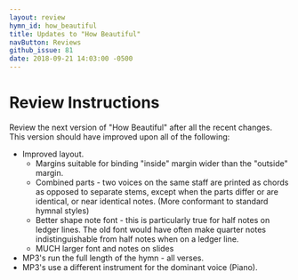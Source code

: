 ```yaml
---
layout: review
hymn_id: how_beautiful
title: Updates to "How Beautiful"
navButton: Reviews
github_issue: 81
date: 2018-09-21 14:03:00 -0500
---
```

# Review Instructions
Review the next version of "How Beautiful" after all the recent changes.
This version should have improved upon all of the following:

* Improved layout.
  * Margins suitable for binding "inside" margin wider than the "outside" margin.
  * Combined parts - two voices on the same staff are printed as chords as opposed to separate stems, except when the parts differ or are identical, or near identical notes. (More conformant to standard hymnal styles)
  * Better shape note font - this is particularly true for half notes on ledger lines. The old font would have often make quarter notes indistinguishable from half notes when on a ledger line.
  * MUCH larger font and notes on slides
* MP3's run the full length of the hymn - all verses.
* MP3's use a different instrument for the dominant voice (Piano).
